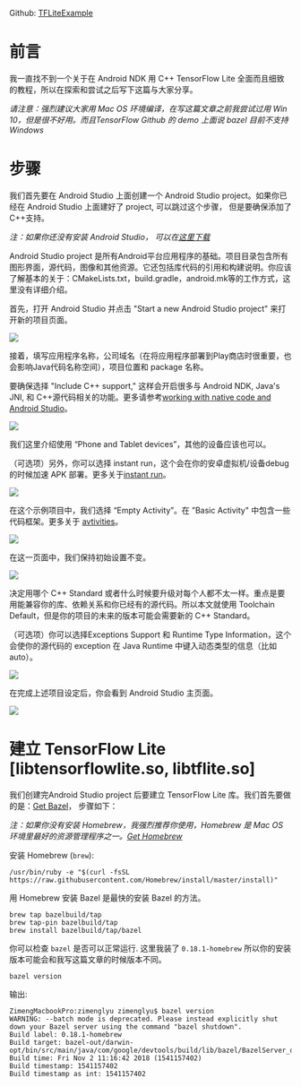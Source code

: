 Github: [TFLiteExample][project-repo]

# 前言

我一直找不到一个关于在 Android NDK 用 C++ TensorFlow Lite 全面而且细致的教程，所以在探索和尝试之后写下这篇与大家分享。

_请注意：强烈建议大家用 Mac OS 环境编译，在写这篇文章之前我尝试过用 Win 10，但是很不好用。而且TensorFlow Github 的 demo 上面说 bazel 目前不支持 Windows_


# 步骤

我们首先要在 Android Studio 上面创建一个 Android Studio project。如果你已经在 Android Studio 上面建好了 project, 可以跳过这个步骤， 但是要确保添加了C++支持。


_注：如果你还没有安装 Android Studio， 可以在[这里下载][android-studio]_

Android Studio project 是所有Android平台应用程序的基础。项目目录包含所有图形界面，源代码，图像和其他资源。它还包括库代码的引用和构建说明。你应该了解基本的关于：CMakeLists.txt，build.gradle，android.mk等的工作方式，这里没有详细介绍。

首先，打开 Android Studio 并点击 "Start a new Android Studio project" 来打开新的项目页面。


![](/img/tflite-android/1.png)

接着，填写应用程序名称，公司域名（在将应用程序部署到Play商店时很重要，也会影响Java代码名称空间），项目位置和 package 名称。

要确保选择 "Include C++ support," 这样会开启很多与 Android NDK, Java's JNI, 和 C++源代码相关的功能。更多请参考[working with native code and Android Studio][add-native-code]。

![](/img/tflite-android/2.png)

我们这里介绍使用 “Phone and Tablet devices”，其他的设备应该也可以。

（可选项）另外，你可以选择 instant run，这个会在你的安卓虚拟机/设备debug的时候加速 APK 部署。更多关于[instant run][instant-run]。

![](/img/tflite-android/4.png)

在这个示例项目中，我们选择 “Empty Activity”。在 ”Basic Activity" 中包含一些代码框架。更多关于 [avtivities][intro-to-activities]。

![](/img/tflite-android/5.png)

在这一页面中，我们保持初始设置不变。

![](/img/tflite-android/6.png)

决定用哪个 C++ Standard 或者什么时候要升级对每个人都不太一样。重点是要用能兼容你的库、依赖关系和你已经有的源代码。所以本文就使用 Toolchain Default，但是你的项目的未来的版本可能会需要新的 C++ Standard。

（可选项）你可以选择Exceptions Support 和 Runtime Type Information，这个会使你的源代码的 exception 在 Java Runtime 中键入动态类型的信息（比如 auto）。

![](/img/tflite-android/7.png)

在完成上述项目设定后，你会看到 Android Studio 主页面。

![](/img/tflite-android/8.png)

# 建立 TensorFlow Lite [libtensorflowlite.so, libtflite.so]

我们创建完Android Studio project 后要建立 TensorFlow Lite 库。我们首先要做的是：[Get Bazel][bazel-url]， 步骤如下：

_注：如果你没有安装 Homebrew，我强烈推荐你使用，Homebrew 是 Mac OS 环境里最好的资源管理程序之一。[Get Homebrew][homebrew-url]_

安装 Homebrew (`brew`):

~~~
/usr/bin/ruby -e "$(curl -fsSL https://raw.githubusercontent.com/Homebrew/install/master/install)"
~~~

用 Homebrew 安装 Bazel 是最快的安装 Bazel 的方法。

~~~
brew tap bazelbuild/tap
brew tap-pin bazelbuild/tap
brew install bazelbuild/tap/bazel
~~~

你可以检查 `bazel` 是否可以正常运行. 这里我装了 `0.18.1-homebrew` 所以你的安装版本可能会和我写这篇文章的时候版本不同。

~~~
bazel version
~~~

输出:

~~~
ZimengMacbookPro:zimenglyu zimenglyu$ bazel version
WARNING: --batch mode is deprecated. Please instead explicitly shut down your Bazel server using the command "bazel shutdown".
Build label: 0.18.1-homebrew
Build target: bazel-out/darwin-opt/bin/src/main/java/com/google/devtools/build/lib/bazel/BazelServer_deploy.jar
Build time: Fri Nov 2 11:16:42 2018 (1541157402)
Build timestamp: 1541157402
Build timestamp as int: 1541157402
~~~

[project-repo]: https://github.com/zimenglyu/TFLiteExample
[android-studio]: https://developer.android.com/studio/
[add-native-code]: https://developer.android.com/studio/projects/add-native-code
[instant-run]: https://developer.android.com/studio/run/#instant-run
[intro-to-activities]: https://developer.android.com/guide/components/activities/intro-activities
[bazel-url]: https://bazel.build
[homebrew-url]: https://brew.sh
